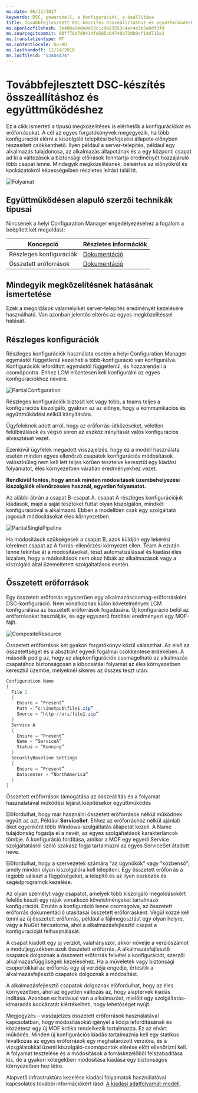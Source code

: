 ```yaml
---
ms.date: 06/12/2017
keywords: DSC, powershell, a konfigurációt, a beállítása
title: Továbbfejlesztett DSC-készítés összeállításhoz és együttműködéshez
ms.openlocfilehash: 3e40ba94de0a53c1c9663553c4ec443b5e0df3fd
ms.sourcegitcommit: 00ff76d7d9414fe585c04740b739b9cf14d711e1
ms.translationtype: MT
ms.contentlocale: hu-HU
ms.lasthandoff: 12/14/2018
ms.locfileid: "53404424"
---
```

# <a name="advanced-dsc-authoring-for-composition-and-collaboration"></a>Továbbfejlesztett DSC-készítés összeállításhoz és együttműködéshez

Ez a cikk ismerteti a típusú megközelítések is elérhetők a konfigurációkat és erőforrásokat.
A cél az egyes forgatókönyvek megegyezik, ha több konfigurációt elérni a kiszolgáló telepítési befejezési állapota előnyben részesített csökkenthető.
Ilyen például a server-telepítés, például egy alkalmazás tulajdonosa, az alkalmazás állapotának és a egy központi csapat ad ki a változások a biztonsági előírások fenntartja eredményét hozzájáruló több csapat lenne.
Mindegyik megközelítésnek, beleértve az előnyökről és kockázatokról képességeiben részletes leírást talál itt.

![Folyamat](../images/Pipeline.jpg)

## <a name="types-of-collaborative-authoring-techniques"></a>Együttműködésen alapuló szerzői technikák típusai

Nincsenek a helyi Configuration Manager engedélyezéséhez a fogalom a beépített két megoldást:

| Koncepció | Részletes információk
|-|-
| Részleges konfigurációk | [Dokumentáció](../pull-server/partialConfigs.md)
| Összetett erőforrások | [Dokumentáció](../resources/authoringResourceComposite.md)

## <a name="understanding-the-impact-of-each-approach"></a>Mindegyik megközelítésnek hatásának ismertetése

Ezek a megoldások valamelyikét server-telepítés eredményét kezelésére használható.
Van azonban jelentős eltérés az egyes megközelítéssel hatását.

## <a name="partial-configurations"></a>Részleges konfigurációk

Részleges konfigurációk használata esetén a helyi Configuration Manager egymástól függetlenül kezelheti a több-konfiguráció van konfigurálva.
Konfigurációk lefordított egymástól függetlenül, és hozzárendeli a csomópontra.
Ehhez LCM előzetesen kell konfigurálni az egyes konfigurációkhoz nevére.

![PartialConfiguration](../images/PartialConfiguration.jpg)

Részleges konfigurációk biztosít két vagy több, a teams teljes a konfigurációs kiszolgáló, gyakran az az előnye, hogy a kommunikációs és együttműködési nélkül irányítására.

Ügyfeleknek adott arról, hogy az erőforrás-ütközéseket, véletlen felülbírálások és végső soron az eszköz irányítását valós konfigurációs elvesztését vezet.

Ezenkívül ügyfelek megadott visszajelzés, hogy ez a modell használata esetén minden egyes ellenőrző csapatok konfigurációs módosítások valószínűleg nem kell lett teljes körűen tesztelve keresztül egy kiadási folyamatot, éles környezetben váratlan eredményekhez vezet.

**Rendkívül fontos, hogy annak minden módosítások üzembehelyezési kiszolgálók ellenőrzésére használ, egyetlen folyamatot.**

Az alábbi ábrán a csapat B-csapat A. csapat A részleges konfigurációjuk kiadások, majd a saját teszteket futtat olyan kiszolgálón, mindkét konfigurációval a alkalmazni.
Ebben a modellben csak egy szolgáltató jogosult módosításokat éles környezetben.

![PartialSinglePipeline](../images/PartialSinglePipeline.jpg)

Ha módosítások szükségesek a csapat B, azok küldjön egy lekérési kérelmet csapat az A forrás-ellenőrzési környezet ellen.
Team A ezután lenne tekintse át a módosításokat, teszt automatizálással és kiadási éles bizalom, hogy a módosítások nem okoz hibák az alkalmazások vagy a kiszolgáló által üzemeltetett szolgáltatások esetén.

## <a name="composite-resources"></a>Összetett erőforrások

Egy összetett erőforrás egyszerűen egy alkalmazáscsomag-erőforrásként DSC-konfiguráció.
Nem vonatkoznak külön követelmények LCM konfigurálása az összetett erőforrások fogadására.
Új konfiguráció belül az erőforrásokat használják, és egy egyszerű fordítási eredményezi egy MOF-fájlt.

![CompositeResource](../images/CompositeResource.jpg)

Összetett erőforrások két gyakori forgatókönyv közül választhat.
Az első az összetettséget és a absztrakt egyedi fogalmai csökkentése érdekében.
A második pedig az, hogy az alapkonfigurációk csomagolható az alkalmazás csapatához biztonságosan a kibocsátási folyamat az éles környezetben keresztül üzembe, melyeknél sikeres az összes teszt után.

```PowerShell
Configuration Name
{
  File 1
  {
    Ensure = “Present”
    Path = “c:\inetpub\file1.zip”
    Source = “http://uri/file1.zip”
  }
  Service A
  {
    Ensure = “Present”
    Name = “ServiceA”
    Status = “Running”
  }
  SecurityBaseline Settings
  {
    Ensure = “Present”
    Datacenter = “NorthAmerica”
  }
}
```

Összetett erőforrások támogatása az összeállítás és a folyamat használatával működési lejárat kiépítésekor együttműködés

Előfordulhat, hogy már használni összetett erőforrások nélkül működnek együtt az azt.
Például **ServiceSet**.
Ehhez az erőforráshoz nélkül ajánlati őket egyenként több Windows-szolgáltatás állapotát kezeli.
A Name tulajdonság fogadja el a nevét, az egyes szolgáltatások karakterláncok tömbje.
A konfiguráció fordítása, amikor a MOF egy egyedi Service szolgáltatásról szóló szakasz fogja tartalmazni az egyes ServiceSet átadott neve.

Előfordulhat, hogy a szervezetek számára "az ügynökök" vagy "közbenső", amely minden olyan kiszolgálóra kell telepíteni.
Egy összetett erőforrás a legjobb választ a függőségeket, a telepítő és az ilyen eszközök és segédprogramok kezelése.

Az olyan személyt vagy csapatot, amelyek több kiszolgáló megoldásokért felelős készít egy rájuk vonatkozó követelményeket tartalmazó konfigurációt.
Ezután a konfiguráció lenne csomagolva, az összetett erőforrás dokumentáció utasításai összetett erőforrásként.
Végül közzé kell tenni az új összetett erőforrás, például a fájlmegosztást egy olyan helyre, vagy a NuGet hírcsatorna, ahol a alkalmazásfejlesztő csapat a konfigurációját felhasználását.

A csapat kiadott egy új verziót, valahányszor, akkor növelje a verziószámot a moduljegyzékben azok összetett erőforrás.
A alkalmazásfejlesztő csapatok dolgoznak a összetett erőforrás felvétel a konfigurációt, szerzői alkalmazásfüggőségek kezeléséhez.
Ha a műveletek vagy biztonsági csoportokkal az erőforrás egy új verziója engedje, értesítik a alkalmazásfejlesztő csapatok dolgoznak a módosítást.

A alkalmazásfejlesztő csapatok dolgoznak előfordulhat, hogy az éles környezetben, ahol az egyetlen változás az, hogy alaptervek kiadás indítása.
Azonban ez hatással van a alkalmazást, mielőtt egy szolgáltatás-kimaradás kockázatát kiértékelheti, hogy lehetőséget nyújt.

Megjegyzés – visszajelzés összetett erőforrások használatával kapcsolatban, hogy módosításokat igényel a kódja lefordításának és közzétesz egy új MOF kritika rendelkezik tartalmazza.
Ez az elvárt működés.
Minden új konfigurációs kiadás tartalmaznia kell egy statikus hivatkozás az egyes erőforrások egy meghatározott verzióra, és a vizsgálatokkal üzemi kiszolgáló-csomópontok elérése előtt ellenőrizni kell.
A folyamat tesztelése és a módosítások a forráskezelőből felszabadítása kis, de a gyakori kötegekben módosítása kiadása egy biztonságos környezetben hoz létre.

Alapvető infrastruktúra kezelése kiadási folyamatok használatával kapcsolatos további információkért lásd: [A kiadási adatfolyamat-modell](../further-reading/whitepapers.md).
